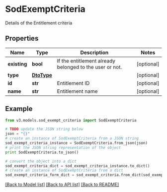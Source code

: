 # SodExemptCriteria

Details of the Entitlement criteria

## Properties
Name | Type | Description | Notes
------------ | ------------- | ------------- | -------------
**existing** | **bool** | If the entitlement already belonged to the user or not. | [optional] 
**type** | [**DtoType**](DtoType.md) |  | [optional] 
**id** | **str** | Entitlement ID | [optional] 
**name** | **str** | Entitlement name | [optional] 

## Example

```python
from v3.models.sod_exempt_criteria import SodExemptCriteria

# TODO update the JSON string below
json = "{}"
# create an instance of SodExemptCriteria from a JSON string
sod_exempt_criteria_instance = SodExemptCriteria.from_json(json)
# print the JSON string representation of the object
print SodExemptCriteria.to_json()

# convert the object into a dict
sod_exempt_criteria_dict = sod_exempt_criteria_instance.to_dict()
# create an instance of SodExemptCriteria from a dict
sod_exempt_criteria_form_dict = sod_exempt_criteria.from_dict(sod_exempt_criteria_dict)
```
[[Back to Model list]](../README.md#documentation-for-models) [[Back to API list]](../README.md#documentation-for-api-endpoints) [[Back to README]](../README.md)


